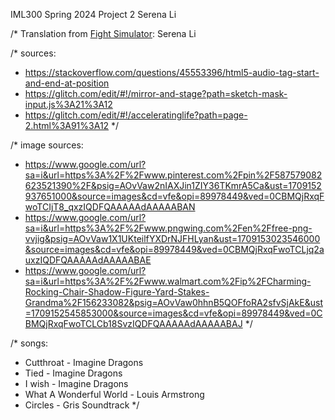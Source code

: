 IML300 Spring 2024
Project 2
Serena Li

/\* Translation from [Fight Simulator](https://serena20003.github.io/FightSimulator/): Serena Li

/\* sources:

- https://stackoverflow.com/questions/45553396/html5-audio-tag-start-and-end-at-position
- https://glitch.com/edit/#!/mirror-and-stage?path=sketch-mask-input.js%3A21%3A12
- https://glitch.com/edit/#!/acceleratinglife?path=page-2.html%3A91%3A12
  \*/

/\* image sources:

- https://www.google.com/url?sa=i&url=https%3A%2F%2Fwww.pinterest.com%2Fpin%2F587579082623521390%2F&psig=AOvVaw2nIAXJin1ZIY36TKmrA5Ca&ust=1709152937651000&source=images&cd=vfe&opi=89978449&ved=0CBMQjRxqFwoTCIjT8_qxzIQDFQAAAAAdAAAAABAN
- https://www.google.com/url?sa=i&url=https%3A%2F%2Fwww.pngwing.com%2Fen%2Ffree-png-vvjig&psig=AOvVaw1X1UKteilfYXDrNJFHLyan&ust=1709153023546000&source=images&cd=vfe&opi=89978449&ved=0CBMQjRxqFwoTCLjq2auxzIQDFQAAAAAdAAAAABAE
- https://www.google.com/url?sa=i&url=https%3A%2F%2Fwww.walmart.com%2Fip%2FCharming-Rocking-Chair-Shadow-Figure-Yard-Stakes-Grandma%2F156233082&psig=AOvVaw0hhnB5QOFfoRA2sfvSjAkE&ust=1709152545853000&source=images&cd=vfe&opi=89978449&ved=0CBMQjRxqFwoTCLCb18SvzIQDFQAAAAAdAAAAABAJ
  \*/

/\* songs:

- Cutthroat - Imagine Dragons
- Tied - Imagine Dragons
- I wish - Imagine Dragons
- What A Wonderful World - Louis Armstrong
- Circles - Gris Soundtrack
  \*/
